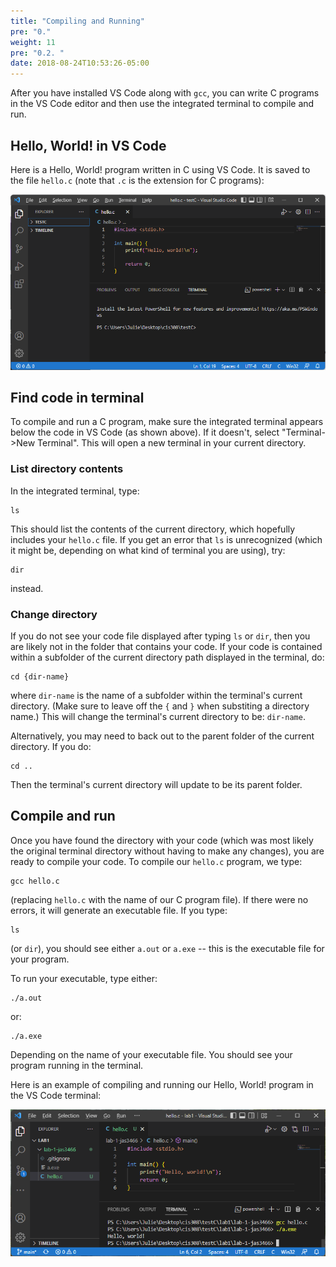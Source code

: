 ```yaml
---
title: "Compiling and Running"
pre: "0."
weight: 11
pre: "0.2. "
date: 2018-08-24T10:53:26-05:00
---
```


After you have installed VS Code along with `gcc`, you can write C programs in the VS Code editor and then use the integrated terminal to compile and run.

## Hello, World! in VS Code

Here is a Hello, World! program written in C using VS Code. It is saved to the file `hello.c` (note that `.c` is the extension for C programs):

![Hello C](/images/helloC.png)

## Find code in terminal

To compile and run a C program, make sure the integrated terminal appears below the code in VS Code (as shown above). If it doesn't, select "Terminal->New Terminal". This will open a new terminal in your current directory. 

### List directory contents

In the integrated terminal, type:

```text
ls
```

This should list the contents of the current directory, which hopefully includes your `hello.c` file. If you get an error that `ls` is unrecognized (which it might be, depending on what kind of terminal you are using), try:

```text
dir
```

instead.

### Change directory

If you do not see your code file displayed after typing `ls` or `dir`, then you are likely not in the folder that contains your code. If your code is contained within a subfolder of the current directory path displayed in the terminal, do:

```text
cd {dir-name}
```

where `dir-name` is the name of a subfolder within the terminal's current directory. (Make sure to leave off the `{` and `}` when substiting a directory name.) This will change the terminal's current directory to be: `dir-name`.

Alternatively, you may need to back out to the parent folder of the current directory. If you do:

```text
cd ..
```

Then the terminal's current directory will update to be its parent folder.

## Compile and run

Once you have found the directory with your code (which was most likely the original terminal directory without having to make any changes), you are ready to compile your code. To compile our `hello.c` program, we type:

```text
gcc hello.c
```

(replacing `hello.c` with the name of our C program file). If there were no errors, it will generate an executable file. If you type:

```text
ls
```

(or `dir`), you should see either `a.out` or `a.exe` -- this is the executable file for your program.

To run your executable, type either:

```text
./a.out
```

or:

```text
./a.exe
```

Depending on the name of your executable file. You should see your program running in the terminal.

Here is an example of compiling and running our Hello, World! program in the VS Code terminal:

![C compile run](/images/compileRunHello.png)
